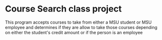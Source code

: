 # Course Search class project

This program accepts courses to take from either a MSU student or MSU employee and
determines if they are allow to take those courses depending on either the student's
credit amount or if the person is an employee
